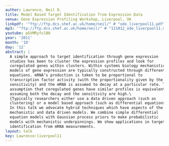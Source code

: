 ```yaml
---
author: Lawrence, Neil D.
title: Model Based Target Identification from Expression Data
venue: Gene Expression Profiling Workshop, Liverpool, UK
linkpdf: '"ftp://ftp.dcs.shef.ac.uk/home/neil/" # "ode_liverpool11.pdf"'
mp3: '"ftp://ftp.dcs.shef.ac.uk/home/neil/" # "111012_ode_liverpool11.mp3"'
youtube: pGVMRyfulB0
year: '2011'
month: '10'
day: '12'
abstract: |
  A simple approach to target identification through gene expression
  studies has been to cluster the expression profiles and look for
  coregulated genes within clusters. Within systems biology mechanistic
  models of gene expression are typically constructed through differential
  equations. mRNA’s production is taken to be proportional to
  transcription factor activity (with the proportionality given by the
  sensitivity) and the mRNA is assumed to decay at a particular rate. The
  assumption that coregulated genes have similar profiles is equivalent to
  assuming both the decay and the sensitivity are high.\
  {Typically researchers either use a data driven approach (such as
  clustering) or a model based approach (such as differential equations).
  In this talk we advocate hybrid techniques which have aspects of the
  mechanistic and data driven models. We combine simple differential
  equation models with Gaussian process priors to make probabilistic
  models with mechanistic underpinnings. We show applications in target
  identification from mRNA measurements.
layout: talk
key: Lawrence:liverpool11
---
```

